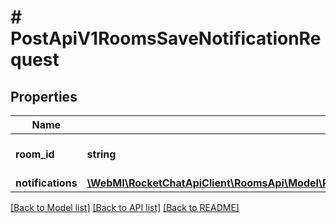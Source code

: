 # # PostApiV1RoomsSaveNotificationRequest

## Properties

Name | Type | Description | Notes
------------ | ------------- | ------------- | -------------
**room_id** | **string** | The channel&#39;s id |
**notifications** | [**\WebMI\RocketChatApiClient\RoomsApi\Model\PostApiV1RoomsSaveNotificationRequestNotifications**](PostApiV1RoomsSaveNotificationRequestNotifications.md) |  |

[[Back to Model list]](../../README.md#models) [[Back to API list]](../../README.md#endpoints) [[Back to README]](../../README.md)

